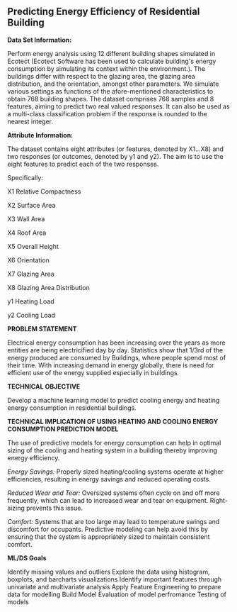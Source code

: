 ## Predicting Energy Efficiency of Residential Building

**Data Set Information:**

Perform energy analysis using 12 different building shapes simulated in Ecotect (Ecotect Software has been used to calculate building's energy consumption by simulating its context within the environment.). The buildings differ with respect to the glazing area, the glazing area distribution, and the orientation, amongst other parameters. We simulate various settings as functions of the afore-mentioned characteristics to obtain 768 building shapes. The dataset comprises 768 samples and 8 features, aiming to predict two real valued responses. It can also be used as a multi-class classification problem if the response is rounded to the nearest integer.

**Attribute Information:**

The dataset contains eight attributes (or features, denoted by X1…X8) and two responses (or outcomes, denoted by y1 and y2). The aim is to use the eight features to predict each of the two responses.

Specifically:

X1 Relative Compactness

X2 Surface Area

X3 Wall Area

X4 Roof Area

X5 Overall Height

X6 Orientation

X7 Glazing Area

X8 Glazing Area Distribution

y1 Heating Load

y2 Cooling Load

**PROBLEM STATEMENT**

Electrical energy consumption has been increasing over the years as more entities are being electricified day by day. Statistics show that 1/3rd of the energy produced are consumed by Buildings, where people spend most of their time. With increasing demand in energy globally, there is need for efficient use of the energy supplied especially in buildings.

**TECHNICAL OBJECTIVE**

Develop a machine learning model to predict cooling energy and heating energy consumption in residential buildings.

**TECHNICAL IMPLICATION OF USING HEATING AND COOLING ENERGY CONSUMPTION PREDICTION MODEL**

The use of predictive models for energy consumption can help in optimal sizing of the cooling and heating system in a building thereby improving energy efficiency.

*Energy Savings:* Properly sized heating/cooling systems operate at higher efficiencies, resulting in energy savings and reduced operating costs.

*Reduced Wear and Tear:* Oversized systems often cycle on and off more frequently, which can lead to increased wear and tear on equipment. Right-sizing prevents this issue.

*Comfort:* Systems that are too large may lead to temperature swings and discomfort for occupants. Predictive modeling can help avoid this by ensuring that the system is appropriately sized to maintain consistent comfort.

**ML/DS Goals**

Identify missing values and outliers
Explore the data using histogram, boxplots, and barcharts visualizations
Identify important features through univariate and multivariate analysis
Apply Feature Engineering to prepare data for modelling
Build Model
Evaluation of model perfromance
Testing of models
